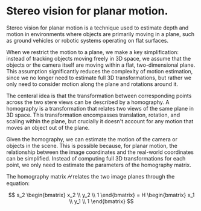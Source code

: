 # Stereo vision for planar motion.
Stereo vision for planar motion is a technique used to estimate depth and motion in environments where objects are primarily moving in a plane, such as ground vehicles or robotic systems operating on flat surfaces.

When we restrict the motion to a plane, we make a key simplification: instead of tracking objects moving freely in 3D space, we assume that the objects or the camera itself are moving within a flat, two-dimensional plane. This assumption significantly reduces the complexity of motion estimation, since we no longer need to estimate full 3D transformations, but rather we only need to consider motion along the plane and rotations around it.

The centeral idea is that the transformation between corresponding points across the two stere views can be described by a homography. A homography is a transformation that relates two views of the same plane in 3D space. This transformation encompasses translation, rotation, and scaling within the plane, but crucially it doesn't account for any motion that moves an object out of the plane.

Given the homography, we can estimate the motion of the camera or objects in the scene. This is possible because, for planar motion, the relationship between the image coordinates and the real-world coordinates can be simplified. Instead of computing full 3D transformations for each point, we only need to estimate the parameters of the homography matrix.

The homography matrix $𝐻$ relates the two image planes through the equation:

$$
s_2
\begin{bmatrix}
x_2 \\
y_2 \\
1
\end{bmatrix}
= H
\begin{bmatrix}
x_1 \\
y_1 \\
1
\end{bmatrix}
$$
